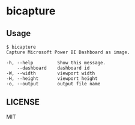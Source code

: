 # bicapture
## Usage
```
$ bicapture
Capture Microsoft Power BI Dashboard as image.

-h, --help         Show this message.
    --dashboard    dashboard id
-W, --width        viewport width
-H, --height       viewport height
-o, --output       output file name
```

## LICENSE
MIT
